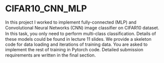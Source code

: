 # CIFAR10_CNN_MLP
In this project I worked to implement fully-connected (MLP) and Convolutional Neural Networks (CNN) image classiﬁer on CIFAR10 dataset. In this task, you only need to perform multi-class classiﬁcation. Details of these models could be found in lecture 11 slides. We provide a skeleton code for data loading and iterations of training data. You are asked to implement the rest of training in Pytorch code. Detailed submission requirements are written in the ﬁnal section.
